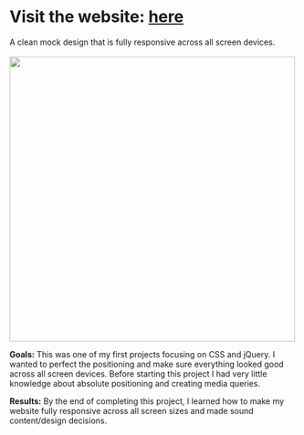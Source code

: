 <h1>Visit the website: <a href="https://jw-leadership.netlify.app">here</a></h1>
A clean mock design that is fully responsive across all screen devices.
<br><br>

<img src="https://i.postimg.cc/Bnv2nVdy/jwli.png" height="500">

<b>Goals:</b>
This was one of my first projects focusing on CSS and jQuery. I wanted to perfect the positioning and make sure everything looked good across all screen devices. Before starting this project I had very little knowledge about absolute positioning and creating media queries.

<b>Results:</b>
By the end of completing this project, I learned how to make my website fully responsive across all screen sizes and made sound content/design decisions.
